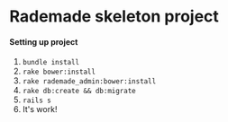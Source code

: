 # Rademade skeleton project
#### Setting up project
1. `bundle install`
2. `rake bower:install`
3. `rake rademade_admin:bower:install`
4. `rake db:create && db:migrate`
5. `rails s`
6. It's work!
